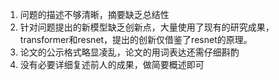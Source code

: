 1. 问题的描述不够清晰，摘要缺乏总结性
2. 针对问题提出的新模型缺乏创新点，大量使用了现有的研究成果，transformer和resnet，提出的创新仅借鉴了resnet的原理。
3. 论文的公示格式略显凌乱，论文的用词表达还需仔细斟酌
4. 没有必要详细复述前人的成果，做简要概述即可